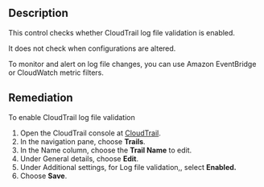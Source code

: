 ## Description

This control checks whether CloudTrail log file validation is enabled.

It does not check when configurations are altered.

To monitor and alert on log file changes, you can use Amazon EventBridge or CloudWatch metric filters.

## Remediation

To enable CloudTrail log file validation

1. Open the CloudTrail console at [CloudTrail](https://console.aws.amazon.com/cloudtrail/).
1. In the navigation pane, choose **Trails**.
1. In the Name column, choose the **Trail Name** to edit.
1. Under General details, choose **Edit**.
1. Under Additional settings, for Log file validation,, select **Enabled.**
1. Choose **Save**.